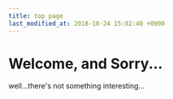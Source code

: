 ```yaml
---
title: top page
last_modified_at: 2018-10-24 15:02:40 +0900
---
```

# Welcome, and Sorry...
well...there's not something interesting...
